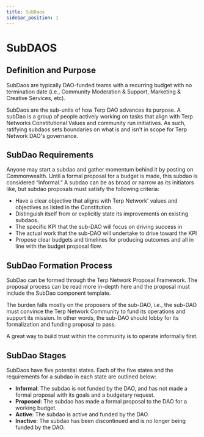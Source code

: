 ```yaml
---
title: SubDaos
sidebar_position: 1
---
```

# SubDAOS

## Definition and Purpose
SubDaos are typically DAO-funded teams with a recurring budget with no termination date (i.e., Community Moderation & Support, Marketing & Creative Services, etc).

SubDaos are the sub-units of how Terp DAO advances its purpose. A subDao is a group of people actively working on tasks that align with Terp Networks Constitutional Values and community run initiatives. As such, ratifying subdaos sets boundaries on what is and isn't in scope for Terp Network DAO's governance.

## SubDao Requirements
Anyone may start a subdao and gather momentum behind it by posting on Commonwealth. Until a formal proposal for a budget is made, this subdao is considered “informal.” A subdao can be as broad or narrow as its initiators like, but subdao proposals must satisfy the following criteria:

- Have a clear objective that aligns with Terp Network' values and objectives as listed in the Constitution.
- Distinguish itself from or explicitly state its improvements on existing subdaos.
- The specific KPI that the sub-DAO will focus on driving success in
- The actual work that the sub-DAO will undertake to drive toward the KPI
- Propose clear budgets and timelines for producing outcomes and all in line with the budget proposal flow.

## SubDao Formation Process
SubDao can be formed through the Terp Network Proposal Framework. The proposal process can be read more in-depth here and the proposal must include the SubDao component template.

The burden falls mostly on the proposers of the sub-DAO, i.e., the sub-DAO must convince the Terp Network Community to fund its operations and support its mission. In other words, the sub-DAO should lobby for its formalization and funding proposal to pass.

A great way to build trust within the community is to operate informally first.

## SubDao Stages 
SubDaos have five potential states. Each of the five states and the requirements for a subdao in each state are outlined below:
- **Informal**: The subdao is not funded by the DAO, and has not made a formal proposal with its goals and a budgetary request.
- **Proposed**: The subdao has made a formal proposal to the DAO for a working budget.
- **Active**: The subdao is active and funded by the DAO.
- **Inactive**: The subdao has been discontinued and is no longer being funded by the DAO.